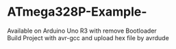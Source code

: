 # ATmega328P-Example-
Available on Arduino Uno R3 with remove Bootloader<br>
Build Project with avr-gcc and upload hex file by avrdude 
